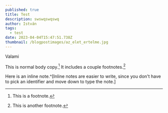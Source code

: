```yaml
---
published: true
title: Test
description: swswqswqswq
author: István
tags:
  - test
date: 2023-04-04T15:47:51.738Z
thumbnail: /blogpostimages/az_elet_ertelme.jpg
---
```

Valami

This is normal body copy.[^1] It includes a couple footnotes.[^2]

[^1]: This is a footnote.

[^2]: This is another footnote.

Here is an inline note.^[Inline notes are easier to write, since
you don't have to pick an identifier and move down to type the
note.]